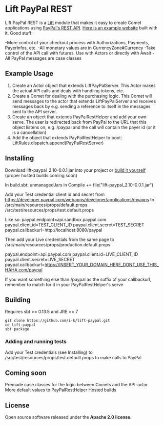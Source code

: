 # Lift PayPal REST

Lift PayPal REST is a [Lift](http://github.com/lift) module that makes it easy to create Comet applications using [PayPal's REST API](https://developer.paypal.com/webapps/developer/docs/api/).
[Here is an example website](https://easyethiopia.com) built with it.
Good stuff:

-More control of your checkout process with Authorizations, Payments, PayerInfos, etc.
-All monetary values are in CurrencyZone#Currency
-Take control of the API call with futures. Use with Actors or directly with Await
-All PayPal messages are case classes

## Example Usage
  1. Create an Actor object that extends LiftPayPalServer.
  This Actor makes the actual API calls and deals with handling tokens, etc.
  2. Create a Comet for dealing with the purchasing logic.
  This Comet will send messages to the actor that extends LiftPayPalServer
  and receives messages back by e.g. sending a reference to itself in the messages sent to the API server.
  3. Create an object that extends PayPalRestHelper and add your own serve. The user is redirected back from PayPal to 
  the URL that this object listens on, e.g. /paypal and the call will contain the payer id (or it is a cancellation)
  4. Add the object that extends PayPalRestHelper to boot: LiftRules.dispatch.append(PayPalRestServer)

## Installing
  Download lift-paypal_2.10-0.0.1.jar into your project or [build it yourself](#building) (proper hosted builds coming soon)
  
  In build.sbt:
    unmanagedJars in Compile += file("lift-paypal_2.10-0.0.1.jar")
    
  Add your Test credential client id and secret from https://developer.paypal.com/webapps/developer/applications/myapps to
    /src/main/resources/props/default.props
    /src/test/resources/props/test.default.props
  
  Like so:
    paypal.endpoint=api.sandbox.paypal.com
    paypal.client.id=TEST_CLIENT_ID
    paypal.client.secret=TEST_SECRET
    paypal.callbackurl=http://localhost:8080/paypal
  
  Then add your Live credentials from the same page to
    /src/main/resources/props/production.default.props

  paypal.endpoint=api.paypal.com
  paypal.client.id=LIVE_CLIENT_ID
  paypal.client.secret=LIVE_SECRET
  paypal.callbackurl=https://INSERT_YOUR_DOMAIN_HERE_DONT_USE_THIS_HAHA.com/paypal
  
  If you want something else than /paypal as the suffix of your callbackurl,
  remember to match for it in your PayPalRestHelper's serve

## Building
  Requires sbt >= 0.13.5 and JRE >= 7
  
    git clone https://github.com/i-k/lift-paypal.git
    cd lift-paypal
    sbt package
    
### Adding and running tests
  Add your Test credentials (see Installing) to /src/test/resources/props/test.default.props to make calls to PayPal

## Coming soon
  Premade case classes for the logic between Comets and the API-actor
  More default values to PayPalRestHelper
  Hosted builds

## License

Open source software released under the **Apache 2.0 license**.
